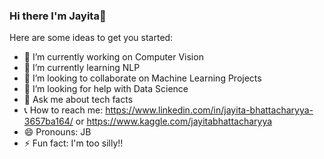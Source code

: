 ### Hi there I'm Jayita👋


Here are some ideas to get you started:

- 🔭 I’m currently working on Computer Vision 
- 🌱 I’m currently learning NLP
- 👯 I’m looking to collaborate on Machine Learning Projects
- :eyes: I’m looking for help with Data Science
- 💬 Ask me about tech facts
- :telephone_receiver: How to reach me: https://www.linkedin.com/in/jayita-bhattacharyya-3657ba164/ or https://www.kaggle.com/jayitabhattacharyya
- 😄 Pronouns: JB
- ⚡ Fun fact: I'm too silly!! 
 
